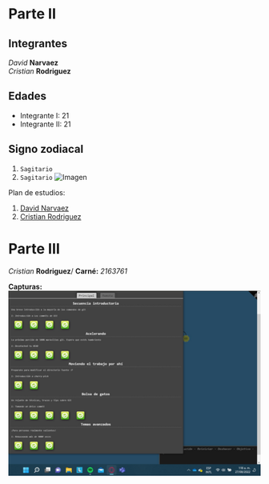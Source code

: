 # Parte II
## Integrantes
*David* **Narvaez**\
*Cristian* **Rodriguez**
## Edades
- Integrante I: 21
- Integrante II: 21
## Signo zodiacal
1. `Sagitario`
2. `Sagitario`
![Imagen](https://image.shutterstock.com/image-illustration/sagittarius-centaur-archer-sixth-sign-260nw-1683169555.jpg)

Plan de estudios:
1. [David Narvaez](https://www.escuelaing.edu.co/es/programas/ingenieria-de-sistemas/)
2. [Cristian Rodriguez](https://www.escuelaing.edu.co/es/programas/ingenieria-de-sistemas/)

# Parte III

*Cristian* **Rodriguez**/
**Carné:** *2163761*

**Capturas:**
![Imagen](https://github.com/Art2416/Lab1CVDS/blob/master/NarvaezRodriguez/Images/1.jpeg)

